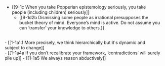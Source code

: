 - [[9-1c When you take Popperian epistemology seriously, you take people (including children) seriously]]
  - [[9-1d2b Dismissing some people as irrational presupposes the bucket theory of mind. Everyone’s mind is active. Do not assume you can ‘transfer’ your knowledge to others.]]
<br>
- [[1-1a1.1 More precisely, we think hierarchically but it's dynamic and subject to change]]
<br>
- [[1-1a4a If you don’t recalibrate your framework, ‘contradictions’ will surely pile up]]
- [[1-1a5 We always reason abductively]]
<br>
